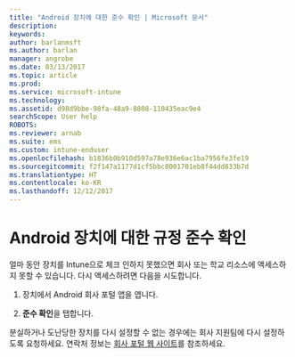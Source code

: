 ```yaml
---
title: "Android 장치에 대한 준수 확인 | Microsoft 문서"
description: 
keywords: 
author: barlanmsft
ms.author: barlan
manager: angrobe
ms.date: 03/13/2017
ms.topic: article
ms.prod: 
ms.service: microsoft-intune
ms.technology: 
ms.assetid: d98d9bbe-98fa-48a9-8808-110435eac9e4
searchScope: User help
ROBOTS: 
ms.reviewer: arnab
ms.suite: ems
ms.custom: intune-enduser
ms.openlocfilehash: b1836b0b910d597a78e936e6ac1ba7956fe3fe19
ms.sourcegitcommit: f2f147a1177d1cf5bbc8001701eb8f44dd833b7d
ms.translationtype: HT
ms.contentlocale: ko-KR
ms.lasthandoff: 12/12/2017
---
```

# <a name="check-compliance-on-your-android-device"></a>Android 장치에 대한 규정 준수 확인

얼마 동안 장치를 Intune으로 체크 인하지 못했으면 회사 또는 학교 리소스에 액세스하지 못할 수 있습니다. 다시 액세스하려면 다음을 시도합니다.

1. 장치에서 Android 회사 포털 앱을 엽니다.

2. **준수 확인**을 탭합니다.

분실하거나 도난당한 장치를 다시 설정할 수 없는 경우에는 회사 지원팀에 다시 설정하도록 요청하세요. 연락처 정보는 [회사 포털 웹 사이트](https://portal.manage.microsoft.com#HelpDeskDialog)를 참조하세요.
